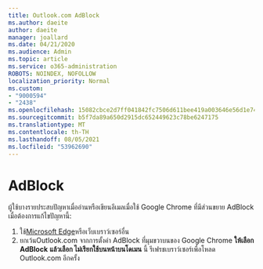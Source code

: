 ```yaml
---
title: Outlook.com AdBlock
ms.author: daeite
author: daeite
manager: joallard
ms.date: 04/21/2020
ms.audience: Admin
ms.topic: article
ms.service: o365-administration
ROBOTS: NOINDEX, NOFOLLOW
localization_priority: Normal
ms.custom:
- "9000594"
- "2438"
ms.openlocfilehash: 15082cbce2d7ff041842fc7506d611bee419a003646e56d1e7488981dd4d7020
ms.sourcegitcommit: b5f7da89a650d2915dc652449623c78be6247175
ms.translationtype: MT
ms.contentlocale: th-TH
ms.lasthandoff: 08/05/2021
ms.locfileid: "53962690"
---
```

# <a name="adblock"></a>AdBlock

ผู้ใช้บางรายประสบปัญหาเมื่ออ่านหรือเขียนอีเมลเมื่อใช้ Google Chrome ที่มีส่วนขยาย AdBlock เมื่อต้องการแก้ไขปัญหานี้:

1. ใช้[Microsoft Edge](https://www.microsoft.com/windows/microsoft-edge)หรือเว็บเบราว์เซอร์อื่น
1. ยกเว้นOutlook.com จากการตั้งค่า AdBlock ที่มุมขวาบนของ Google Chrome **ให้เลือก AdBlock** **แล้วเลือก ไม่เรียกใช้บนหน้าบนโดเมน** นี้ รีเฟรชเบราว์เซอร์เพื่อโหลด Outlook.com อีกครั้ง